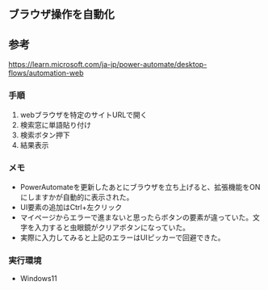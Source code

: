 ## ブラウザ操作を自動化

## 参考

https://learn.microsoft.com/ja-jp/power-automate/desktop-flows/automation-web

### 手順

1. webブラウザを特定のサイトURLで開く
2. 検索窓に単語貼り付け
3. 検索ボタン押下
4. 結果表示

### メモ

- PowerAutomateを更新したあとにブラウザを立ち上げると、拡張機能をONにしますかが自動的に表示された。
- UI要素の追加はCtrl+左クリック
- マイページからエラーで進まないと思ったらボタンの要素が違っていた。文字を入力すると虫眼鏡がクリアボタンになっていた。
- 実際に入力してみると上記のエラーはUIピッカーで回避できた。

### 実行環境

- Windows11
